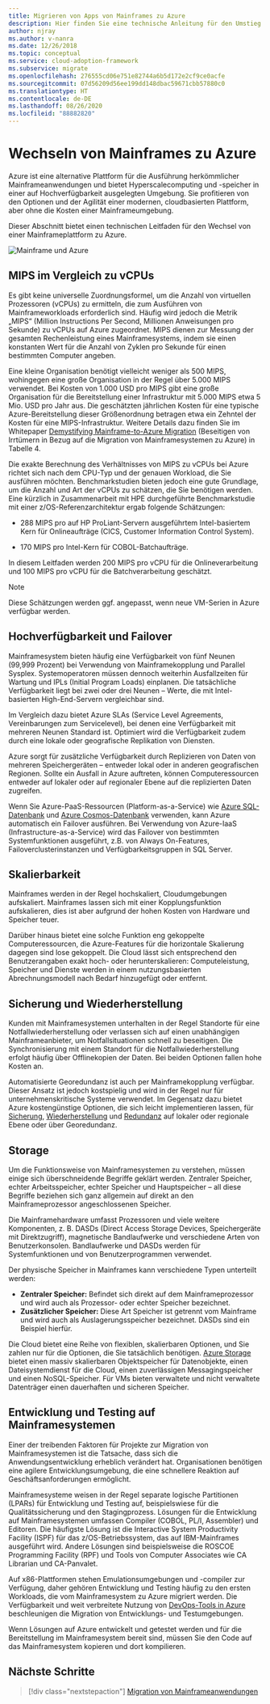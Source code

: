 ```yaml
---
title: Migrieren von Apps von Mainframes zu Azure
description: Hier finden Sie eine technische Anleitung für den Umstieg von einer Mainframeplattform auf Azure mit Hyperscalecomputing und -speicher in einer auf Hochverfügbarkeit ausgelegten Umgebung.
author: njray
ms.author: v-nanra
ms.date: 12/26/2018
ms.topic: conceptual
ms.service: cloud-adoption-framework
ms.subservice: migrate
ms.openlocfilehash: 276555cd06e751e82744a6b5d172e2cf9ce0acfe
ms.sourcegitcommit: 07d56209d56ee199dd148dbac59671cbb57880c0
ms.translationtype: HT
ms.contentlocale: de-DE
ms.lasthandoff: 08/26/2020
ms.locfileid: "88882820"
---
```

<!-- cSpell:ignore vCPUs Proliant Sysplex IPLs DASDs LPARs ISPF Panvalet -->

# <a name="make-the-switch-from-mainframes-to-azure"></a>Wechseln von Mainframes zu Azure

Azure ist eine alternative Plattform für die Ausführung herkömmlicher Mainframeanwendungen und bietet Hyperscalecomputing und -speicher in einer auf Hochverfügbarkeit ausgelegten Umgebung. Sie profitieren von den Optionen und der Agilität einer modernen, cloudbasierten Plattform, aber ohne die Kosten einer Mainframeumgebung.

Dieser Abschnitt bietet einen technischen Leitfaden für den Wechsel von einer Mainframeplattform zu Azure.

![Mainframe und Azure](../../_images/mainframe-migration/make-the-switch.png)

<!-- docsTest:casing vCPUs -->

## <a name="mips-vs-vcpus"></a>MIPS im Vergleich zu vCPUs

Es gibt keine universelle Zuordnungsformel, um die Anzahl von virtuellen Prozessoren (vCPUs) zu ermitteln, die zum Ausführen von Mainframeworkloads erforderlich sind. Häufig wird jedoch die Metrik „MIPS“ (Million Instructions Per Second, Millionen Anweisungen pro Sekunde) zu vCPUs auf Azure zugeordnet. MIPS dienen zur Messung der gesamten Rechenleistung eines Mainframesystems, indem sie einen konstanten Wert für die Anzahl von Zyklen pro Sekunde für einen bestimmten Computer angeben.

Eine kleine Organisation benötigt vielleicht weniger als 500 MIPS, wohingegen eine große Organisation in der Regel über 5.000 MIPS verwendet. Bei Kosten von 1.000 USD pro MIPS gibt eine große Organisation für die Bereitstellung einer Infrastruktur mit 5.000 MIPS etwa 5 Mio. USD pro Jahr aus. Die geschätzten jährlichen Kosten für eine typische Azure-Bereitstellung dieser Größenordnung betragen etwa ein Zehntel der Kosten für eine MIPS-Infrastruktur. Weitere Details dazu finden Sie im Whitepaper [Demystifying Mainframe-to-Azure Migration](https://azure.microsoft.com/resources/demystifying-mainframe-to-azure-migration) (Beseitigen von Irrtümern in Bezug auf die Migration von Mainframesystemen zu Azure) in Tabelle 4.

Die exakte Berechnung des Verhältnisses von MIPS zu vCPUs bei Azure richtet sich nach dem CPU-Typ und der genauen Workload, die Sie ausführen möchten. Benchmarkstudien bieten jedoch eine gute Grundlage, um die Anzahl und Art der vCPUs zu schätzen, die Sie benötigen werden. Eine kürzlich in Zusammenarbeit mit HPE durchgeführte Benchmarkstudie mit einer z/OS-Referenzarchitektur ergab folgende Schätzungen:

- 288 MIPS pro auf HP ProLiant-Servern ausgeführtem Intel-basiertem Kern für Onlineaufträge (CICS, Customer Information Control System).

- 170 MIPS pro Intel-Kern für COBOL-Batchaufträge.

In diesem Leitfaden werden 200 MIPS pro vCPU für die Onlineverarbeitung und 100 MIPS pro vCPU für die Batchverarbeitung geschätzt.

> [!NOTE]
> Diese Schätzungen werden ggf. angepasst, wenn neue VM-Serien in Azure verfügbar werden.

## <a name="high-availability-and-failover"></a>Hochverfügbarkeit und Failover

Mainframesystem bieten häufig eine Verfügbarkeit von fünf Neunen (99,999 Prozent) bei Verwendung von Mainframekopplung und Parallel Sysplex. Systemoperatoren müssen dennoch weiterhin Ausfallzeiten für Wartung und IPLs (Initial Program Loads) einplanen. Die tatsächliche Verfügbarkeit liegt bei zwei oder drei Neunen – Werte, die mit Intel-basierten High-End-Servern vergleichbar sind.

Im Vergleich dazu bietet Azure SLAs (Service Level Agreements, Vereinbarungen zum Servicelevel), bei denen eine Verfügbarkeit mit mehreren Neunen Standard ist. Optimiert wird die Verfügbarkeit zudem durch eine lokale oder geografische Replikation von Diensten.

Azure sorgt für zusätzliche Verfügbarkeit durch Replizieren von Daten von mehreren Speichergeräten – entweder lokal oder in anderen geografischen Regionen. Sollte ein Ausfall in Azure auftreten, können Computeressourcen entweder auf lokaler oder auf regionaler Ebene auf die replizierten Daten zugreifen.

Wenn Sie Azure-PaaS-Ressourcen (Platform-as-a-Service) wie [Azure SQL-Datenbank](/azure/sql-database/sql-database-technical-overview) und [Azure Cosmos-Datenbank](/azure/cosmos-db/introduction) verwenden, kann Azure automatisch ein Failover ausführen. Bei Verwendung von Azure-IaaS (Infrastructure-as-a-Service) wird das Failover von bestimmten Systemfunktionen ausgeführt, z.B. von Always On-Features, Failoverclusterinstanzen und Verfügbarkeitsgruppen in SQL Server.

## <a name="scalability"></a>Skalierbarkeit

Mainframes werden in der Regel hochskaliert, Cloudumgebungen aufskaliert. Mainframes lassen sich mit einer Kopplungsfunktion aufskalieren, dies ist aber aufgrund der hohen Kosten von Hardware und Speicher teuer.

Darüber hinaus bietet eine solche Funktion eng gekoppelte Computeressourcen, die Azure-Features für die horizontale Skalierung dagegen sind lose gekoppelt. Die Cloud lässt sich entsprechend den Benutzerangaben exakt hoch- oder herunterskalieren: Computeleistung, Speicher und Dienste werden in einem nutzungsbasierten Abrechnungsmodell nach Bedarf hinzugefügt oder entfernt.

## <a name="backup-and-recovery"></a>Sicherung und Wiederherstellung

Kunden mit Mainframesystemen unterhalten in der Regel Standorte für eine Notfallwiederherstellung oder verlassen sich auf einen unabhängigen Mainframeanbieter, um Notfallsituationen schnell zu beseitigen. Die Synchronisierung mit einem Standort für die Notfallwiederherstellung erfolgt häufig über Offlinekopien der Daten. Bei beiden Optionen fallen hohe Kosten an.

Automatisierte Georedundanz ist auch per Mainframekopplung verfügbar. Dieser Ansatz ist jedoch kostspielig und wird in der Regel nur für unternehmenskritische Systeme verwendet. Im Gegensatz dazu bietet Azure kostengünstige Optionen, die sich leicht implementieren lassen, für [Sicherung](/azure/backup/backup-overview), [Wiederherstellung](/azure/site-recovery/site-recovery-overview) und [Redundanz](/azure/storage/common/storage-redundancy) auf lokaler oder regionale Ebene oder über Georedundanz.

## <a name="storage"></a>Storage

Um die Funktionsweise von Mainframesystemen zu verstehen, müssen einige sich überschneidende Begriffe geklärt werden. Zentraler Speicher, echter Arbeitsspeicher, echter Speicher und Hauptspeicher – all diese Begriffe beziehen sich ganz allgemein auf direkt an den Mainframeprozessor angeschlossenen Speicher.

Die Mainframehardware umfasst Prozessoren und viele weitere Komponenten, z. B. DASDs (Direct Access Storage Devices, Speichergeräte mit Direktzugriff), magnetische Bandlaufwerke und verschiedene Arten von Benutzerkonsolen. Bandlaufwerke und DASDs werden für Systemfunktionen und von Benutzerprogrammen verwendet.

Der physische Speicher in Mainframes kann verschiedene Typen unterteilt werden:

- **Zentraler Speicher:** Befindet sich direkt auf dem Mainframeprozessor und wird auch als Prozessor- oder echter Speicher bezeichnet.
- **Zusätzlicher Speicher:** Diese Art Speicher ist getrennt vom Mainframe und wird auch als Auslagerungsspeicher bezeichnet. DASDs sind ein Beispiel hierfür.

Die Cloud bietet eine Reihe von flexiblen, skalierbaren Optionen, und Sie zahlen nur für die Optionen, die Sie tatsächlich benötigen. [Azure Storage](/azure/storage/common/storage-introduction) bietet einen massiv skalierbaren Objektspeicher für Datenobjekte, einen Dateisystemdienst für die Cloud, einen zuverlässigen Messagingspeicher und einen NoSQL-Speicher. Für VMs bieten verwaltete und nicht verwaltete Datenträger einen dauerhaften und sicheren Speicher.

## <a name="mainframe-development-and-testing"></a>Entwicklung und Testing auf Mainframesystemen

Einer der treibenden Faktoren für Projekte zur Migration von Mainframesystemen ist die Tatsache, dass sich die Anwendungsentwicklung erheblich verändert hat. Organisationen benötigen eine agilere Entwicklungsumgebung, die eine schnellere Reaktion auf Geschäftsanforderungen ermöglicht.

Mainframesysteme weisen in der Regel separate logische Partitionen (LPARs) für Entwicklung und Testing auf, beispielswiese für die Qualitätssicherung und den Stagingprozess. Lösungen für die Entwicklung auf Mainframesystemen umfassen Compiler (COBOL, PL/I, Assembler) und Editoren. Die häufigste Lösung ist die Interactive System Productivity Facility (ISPF) für das z/OS-Betriebssystem, das auf IBM-Mainframes ausgeführt wird. Andere Lösungen sind beispielsweise die ROSCOE Programming Facility (RPF) und Tools von Computer Associates wie CA Librarian und CA-Panvalet.

Auf x86-Plattformen stehen Emulationsumgebungen und -compiler zur Verfügung, daher gehören Entwicklung und Testing häufig zu den ersten Workloads, die vom Mainframesystem zu Azure migriert werden. Die Verfügbarkeit und weit verbreitete Nutzung von [DevOps-Tools in Azure](https://azure.microsoft.com/solutions/devops) beschleunigen die Migration von Entwicklungs- und Testumgebungen.

Wenn Lösungen auf Azure entwickelt und getestet werden und für die Bereitstellung im Mainframesystem bereit sind, müssen Sie den Code auf das Mainframesystem kopieren und dort kompilieren.

## <a name="next-steps"></a>Nächste Schritte

> [!div class="nextstepaction"]
> [Migration von Mainframeanwendungen](./application-strategies.md)
